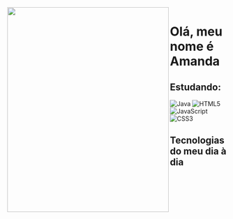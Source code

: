 <img src="https://github.com/amandakummeldeandrtadepero/amandakummeldeandrtadepero/assets/135257189/c4d31fd4-2b28-4a85-9302-7eb1f4ab917b" width="370px" height="470px" align="left">

# Olá, meu nome é Amanda

## Estudando:
![Java](https://img.shields.io/badge/java-%23ED8B00.svg?style=for-the-badge&logo=openjdk&logoColor=white)
![HTML5](https://img.shields.io/badge/html5-%23E34F26.svg?style=for-the-badge&logo=html5&logoColor=white)
![JavaScript](https://img.shields.io/badge/javascript-%23323330.svg?style=for-the-badge&logo=javascript&logoColor=%23F7DF1E)
![CSS3](https://img.shields.io/badge/css3-%231572B6.svg?style=for-the-badge&logo=css3&logoColor=white)

## Tecnologias do meu dia à dia 


</img>
